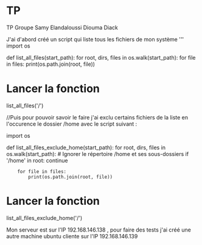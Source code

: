 # TP
TP Groupe Samy Elandaloussi Diouma Diack

J'ai d'abord créé un script qui liste tous les fichiers de mon système 
'''
import os

def list_all_files(start_path):
    for root, dirs, files in os.walk(start_path):
        for file in files:
            print(os.path.join(root, file))

# Lancer la fonction
list_all_files('/')



//Puis pour pouvoir savoir le faire j'ai exclu certains fichiers de la liste en l'occurence le dossier /home avec le script suivant : 

import os

def list_all_files_exclude_home(start_path):
    for root, dirs, files in os.walk(start_path):
        # Ignorer le répertoire /home et ses sous-dossiers
        if '/home' in root:
            continue

        for file in files:
            print(os.path.join(root, file))

# Lancer la fonction
list_all_files_exclude_home('/')

Mon serveur est sur l'IP 192.168.146.138 , pour faire des tests j'ai créé une autre machine ubuntu cliente sur l'IP 192.168.146.139




